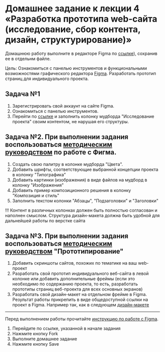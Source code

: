 # Домашнее задание к лекции 4 «Разработка прототипа web-сайта (исследование, сбор контента, дизайн, структурирование)»
Домашнюю работу выполните в редакторе Figma по [ссылке](https://www.figma.com/design/IVEvbgz7R2dAtG4zvtUh9t/%D0%9F%D1%80%D0%BE%D1%82%D0%BE%D1%82%D0%B8%D0%BF-%D0%B8-%D0%BC%D1%83%D0%B4%D0%B1%D0%BE%D1%80%D0%B4?node-id=0-1&t=7m0KoGpf31bRy0Kx-1)), сохранив ее в отдельнм файле.

Цель: Ознакомиться с панелью инструментов и функциональными возможностями графического редактора [Figma](https://awdee.ru/figma/). Разработать прототип страниц для индивидуального проекта.

## Задача №1
1. Зарегистрировать свой аккаунт на сайте Figma. 
2. Ознакомиться с панелью инструментов.
3. Перейти по [ссылке](https://www.figma.com/design/IVEvbgz7R2dAtG4zvtUh9t/%D0%9F%D1%80%D0%BE%D1%82%D0%BE%D1%82%D0%B8%D0%BF-%D0%B8-%D0%BC%D1%83%D0%B4%D0%B1%D0%BE%D1%80%D0%B4?node-id=0-1&t=7m0KoGpf31bRy0Kx-1) 
и заполнить колонку мудборда "Исследование проекта" своим контентом, не нарушая его структуры. 

## Задача №2. При выполнении задания воспользоваться [методическим руководством](https://drive.google.com/file/d/1lyB49th2_RqSZZWr-rf8FJzVH5XcfVRs/view?usp=share_link) по работе с Фигма.
1. Создать свою палитру в колонке мудборда "Цвета". 
2. Добавить шрифты, соответствующие выбранной концепции проекта в колонку "Типографика"
3. Добавить картинки (изображения) в виде файлов на мудборд в колонку "Изображения"
4. Добавить пример композиционного решения в колонку "Композиция и стиль"
5. Заполнить текстом колонки "Абзацы", "Подзаголовки" и "Заголовки"

!!! Контент в различных колонках должен быть полностью согласован и наполнен смыслом. Структура дизайн-макета 
должна быть удобной для дальнейшей работы по верстке сайта

## Задача №3. При выполнении задания воспользоваться [методическим руководством]() "Прототипирование"
1. Добавить скриншоты сайтов, похожих по тематике на ваш web-проект
2. Разработать свой прототип индивидуального веб-сайта в левой колонке или добавить дополнительные фреймы (если это необходимо по содержанию проекта, то есть, разработать прототипы страниц веб-проекта для всех основных экранов)
3. Разработать свой дизайн-макет на отдельном фрейме в Figma. Результат работы прикрепить в виде общедоступной ссылки на проект в Figma. Например так, как в следующем  [дизайн-макете](https://www.figma.com/file/GvwB2caFHJU9zmcH3iLW4T/%D0%98%D0%A1-%D0%A2%D1%80%D1%83%D0%B1%D1%87%D0%B8%D0%BA-web-%D0%BF%D1%80%D0%BE%D0%B3%D1%80%D0%B0%D0%BC%D0%BC%D0%B8%D1%80%D0%BE%D0%B2%D0%B0%D0%BD%D0%B8%D0%B5-%D0%BC%D0%BE%D0%B4%D1%83%D0%BB%D1%8C1?node-id=201%3A1574&t=A2MhxGw3rnLA2uhP-1) 

---
Перед выполнением работы прочитайте [инструкцию по работе с Figma](https://tilda.education/articles-figma#instrumenty_i_vozmozhnosti_Figmy).
1. Перейдите по ссылке, указанной в начале задания
2. Нажмите кнопку Fork
3. Выполните домашнее задание
4. Нажмите кнопку Save
